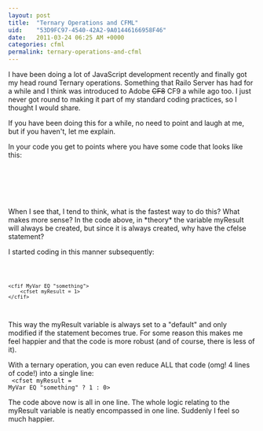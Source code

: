 ```yaml
---
layout: post
title:  "Ternary Operations and CFML"
uid:	"53D9FC97-4540-42A2-9A01446166958F46"
date:   2011-03-24 06:25 AM +0000
categories: cfml
permalink: ternary-operations-and-cfml
---
```

<p>
I have been doing a lot of JavaScript development recently and finally got my head round Ternary operations. Something that Railo Server has had for a while and I think was introduced to Adobe <del>CF8</del> CF9 a while ago too. I just never got round to making it part of my standard coding practices, so I thought I would share. 
</p>
<p>
If you have been doing this for a while, no need to point and laugh at me, but if you haven't, let me explain. 
</p>

<p>
In your code you get to points where you have some code that looks like this:
<br>
<code>
<cfif MyVar EQ "something">
	<cfset myResult = 1>
<cfelse>
	<cfset myResult = 0>
</cfif>
</code>
</p>

<p>
When I see that, I tend to think, what is the fastest way to do this? What makes more sense? In the code above, in *theory* the variable myResult will always be created, but since it is always created, why have the cfelse statement?
</p>
	
<p>
I started coding in this manner subsequently:
<br>
<code>
	<cfset myResult = 0>

	<cfif MyVar EQ "something">
		<cfset myResult = 1>
	</cfif>	
</code>
</p>
<p>
This way the myResult variable is always set to a "default" and only modified if the <cfif> statement becomes true. For some reason this makes me feel happier and that the code is more robust (and of course, there is less of it).
</p>	

<p>

With a ternary operation, you can even reduce ALL that code (omg! 4 lines of code!) into a single line:
<br>
<code>
	<cfset myResult = MyVar EQ "something" ? 1 : 0>	
</code>
</p>	

<p>
The code above now is all in one line. The whole logic relating to the myResult variable is neatly encompassed in one line. Suddenly I feel so much happier.
</p>